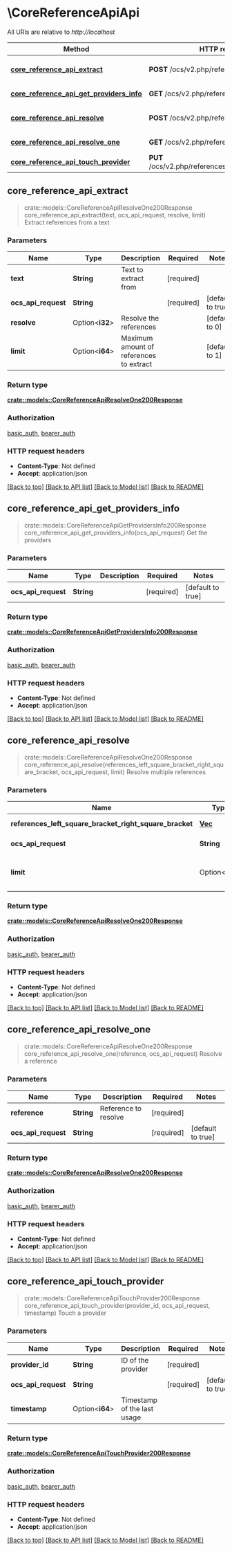 # \CoreReferenceApiApi

All URIs are relative to *http://localhost*

Method | HTTP request | Description
------------- | ------------- | -------------
[**core_reference_api_extract**](CoreReferenceApiApi.md#core_reference_api_extract) | **POST** /ocs/v2.php/references/extract | Extract references from a text
[**core_reference_api_get_providers_info**](CoreReferenceApiApi.md#core_reference_api_get_providers_info) | **GET** /ocs/v2.php/references/providers | Get the providers
[**core_reference_api_resolve**](CoreReferenceApiApi.md#core_reference_api_resolve) | **POST** /ocs/v2.php/references/resolve | Resolve multiple references
[**core_reference_api_resolve_one**](CoreReferenceApiApi.md#core_reference_api_resolve_one) | **GET** /ocs/v2.php/references/resolve | Resolve a reference
[**core_reference_api_touch_provider**](CoreReferenceApiApi.md#core_reference_api_touch_provider) | **PUT** /ocs/v2.php/references/provider/{providerId} | Touch a provider



## core_reference_api_extract

> crate::models::CoreReferenceApiResolveOne200Response core_reference_api_extract(text, ocs_api_request, resolve, limit)
Extract references from a text

### Parameters


Name | Type | Description  | Required | Notes
------------- | ------------- | ------------- | ------------- | -------------
**text** | **String** | Text to extract from | [required] |
**ocs_api_request** | **String** |  | [required] |[default to true]
**resolve** | Option<**i32**> | Resolve the references |  |[default to 0]
**limit** | Option<**i64**> | Maximum amount of references to extract |  |[default to 1]

### Return type

[**crate::models::CoreReferenceApiResolveOne200Response**](core_reference_api_resolve_one_200_response.md)

### Authorization

[basic_auth](../README.md#basic_auth), [bearer_auth](../README.md#bearer_auth)

### HTTP request headers

- **Content-Type**: Not defined
- **Accept**: application/json

[[Back to top]](#) [[Back to API list]](../README.md#documentation-for-api-endpoints) [[Back to Model list]](../README.md#documentation-for-models) [[Back to README]](../README.md)


## core_reference_api_get_providers_info

> crate::models::CoreReferenceApiGetProvidersInfo200Response core_reference_api_get_providers_info(ocs_api_request)
Get the providers

### Parameters


Name | Type | Description  | Required | Notes
------------- | ------------- | ------------- | ------------- | -------------
**ocs_api_request** | **String** |  | [required] |[default to true]

### Return type

[**crate::models::CoreReferenceApiGetProvidersInfo200Response**](core_reference_api_get_providers_info_200_response.md)

### Authorization

[basic_auth](../README.md#basic_auth), [bearer_auth](../README.md#bearer_auth)

### HTTP request headers

- **Content-Type**: Not defined
- **Accept**: application/json

[[Back to top]](#) [[Back to API list]](../README.md#documentation-for-api-endpoints) [[Back to Model list]](../README.md#documentation-for-models) [[Back to README]](../README.md)


## core_reference_api_resolve

> crate::models::CoreReferenceApiResolveOne200Response core_reference_api_resolve(references_left_square_bracket_right_square_bracket, ocs_api_request, limit)
Resolve multiple references

### Parameters


Name | Type | Description  | Required | Notes
------------- | ------------- | ------------- | ------------- | -------------
**references_left_square_bracket_right_square_bracket** | [**Vec<String>**](String.md) | References to resolve | [required] |
**ocs_api_request** | **String** |  | [required] |[default to true]
**limit** | Option<**i64**> | Maximum amount of references to resolve |  |[default to 1]

### Return type

[**crate::models::CoreReferenceApiResolveOne200Response**](core_reference_api_resolve_one_200_response.md)

### Authorization

[basic_auth](../README.md#basic_auth), [bearer_auth](../README.md#bearer_auth)

### HTTP request headers

- **Content-Type**: Not defined
- **Accept**: application/json

[[Back to top]](#) [[Back to API list]](../README.md#documentation-for-api-endpoints) [[Back to Model list]](../README.md#documentation-for-models) [[Back to README]](../README.md)


## core_reference_api_resolve_one

> crate::models::CoreReferenceApiResolveOne200Response core_reference_api_resolve_one(reference, ocs_api_request)
Resolve a reference

### Parameters


Name | Type | Description  | Required | Notes
------------- | ------------- | ------------- | ------------- | -------------
**reference** | **String** | Reference to resolve | [required] |
**ocs_api_request** | **String** |  | [required] |[default to true]

### Return type

[**crate::models::CoreReferenceApiResolveOne200Response**](core_reference_api_resolve_one_200_response.md)

### Authorization

[basic_auth](../README.md#basic_auth), [bearer_auth](../README.md#bearer_auth)

### HTTP request headers

- **Content-Type**: Not defined
- **Accept**: application/json

[[Back to top]](#) [[Back to API list]](../README.md#documentation-for-api-endpoints) [[Back to Model list]](../README.md#documentation-for-models) [[Back to README]](../README.md)


## core_reference_api_touch_provider

> crate::models::CoreReferenceApiTouchProvider200Response core_reference_api_touch_provider(provider_id, ocs_api_request, timestamp)
Touch a provider

### Parameters


Name | Type | Description  | Required | Notes
------------- | ------------- | ------------- | ------------- | -------------
**provider_id** | **String** | ID of the provider | [required] |
**ocs_api_request** | **String** |  | [required] |[default to true]
**timestamp** | Option<**i64**> | Timestamp of the last usage |  |

### Return type

[**crate::models::CoreReferenceApiTouchProvider200Response**](core_reference_api_touch_provider_200_response.md)

### Authorization

[basic_auth](../README.md#basic_auth), [bearer_auth](../README.md#bearer_auth)

### HTTP request headers

- **Content-Type**: Not defined
- **Accept**: application/json

[[Back to top]](#) [[Back to API list]](../README.md#documentation-for-api-endpoints) [[Back to Model list]](../README.md#documentation-for-models) [[Back to README]](../README.md)

